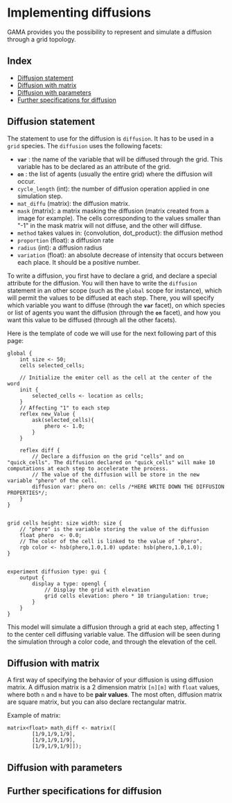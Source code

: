 
# Implementing diffusions

GAMA provides you the possibility to represent and simulate a diffusion through a grid topology. 

## Index

* [Diffusion statement](#diffusion-statement)
* [Diffusion with matrix](#diffusion-with-matrix)
* [Diffusion with parameters](#diffusion-with-parameters)
* [Further specifications for diffusion](#further-specifications-for-diffusion)

## Diffusion statement

The statement to use for the diffusion is `diffusion`. It has to be used in a `grid` species. The `diffusion` uses the following facets:

* **`var`** : the name of the variable that will be diffused through the grid. This variable has to be declared as an attribute of the grid.
* **`on`** : the list of agents (usually the entire grid) where the diffusion will occur.
* `cycle_length` (int): the number of diffusion operation applied in one simulation step.
* `mat_diffu` (matrix): the diffusion matrix.
* `mask` (matrix): a matrix masking the diffusion (matrix created from a image for example). The cells corresponding to the values smaller than "-1" in the mask matrix will not diffuse, and the other will diffuse.
* `method` takes values in: {convolution, dot_product}: the diffusion method
* `proportion` (float): a diffusion rate
* `radius` (int): a diffusion radius
* `variation` (float): an absolute decrease of intensity that occurs between each place. It should be a positive number.

To write a diffusion, you first have to declare a grid, and declare a special attribute for the diffusion. You will then have to write the `diffusion` statement in an other scope (such as the `global` scope for instance), which will permit the values to be diffused at each step. There, you will specify which variable you want to diffuse (through the **`var`** facet), on which species or list of agents you want the diffusion (through the **`on`** facet), and how you want this value to be diffused (through all the other facets).

Here is the template of code we will use for the next following part of this page:

```
global {
	int size <- 50;
  	cells selected_cells;

	// Initialize the emiter cell as the cell at the center of the word
	init {
		selected_cells <- location as cells;
	}
	// Affecting "1" to each step
	reflex new_Value {
		ask(selected_cells){
			phero <- 1.0;
		}	
	}

	reflex diff {
		// Declare a diffusion on the grid "cells" and on "quick_cells". The diffusion declared on "quick_cells" will make 10 computations at each step to accelerate the process. 
		// The value of the diffusion will be store in the new variable "phero" of the cell.
		diffusion var: phero on: cells /*HERE WRITE DOWN THE DIFFUSION PROPERTIES*/;			
	}
}


grid cells height: size width: size {
	// "phero" is the variable storing the value of the diffusion
	float phero  <- 0.0;
	// The color of the cell is linked to the value of "phero".
	rgb color <- hsb(phero,1.0,1.0) update: hsb(phero,1.0,1.0);
}


experiment diffusion type: gui {
	output {
		display a type: opengl {
			// Display the grid with elevation
			grid cells elevation: phero * 10 triangulation: true;
		}
	}
}
```

This model will simulate a diffusion through a grid at each step, affecting 1 to the center cell diffusing variable value. The diffusion will be seen during the simulation through a color code, and through the elevation of the cell.

## Diffusion with matrix

A first way of specifying the behavior of your diffusion is using diffusion matrix. A diffusion matrix is a 2 dimension matrix `[n][m]` with `float` values, where both `n` and `m` have to be **pair values**. The most often, diffusion matrix are square matrix, but you can also declare rectangular matrix.

Example of matrix:

```
matrix<float> math_diff <- matrix([
		[1/9,1/9,1/9],
		[1/9,1/9,1/9],
		[1/9,1/9,1/9]]);
```

## Diffusion with parameters

## Further specifications for diffusion